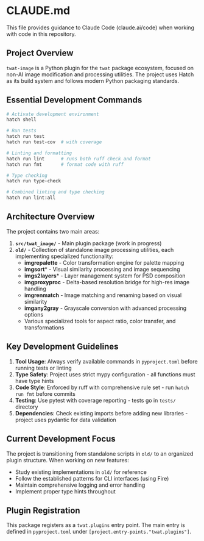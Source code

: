 # CLAUDE.md

This file provides guidance to Claude Code (claude.ai/code) when working with code in this repository.

## Project Overview

`twat-image` is a Python plugin for the `twat` package ecosystem, focused on non-AI image modification and processing utilities. The project uses Hatch as its build system and follows modern Python packaging standards.

## Essential Development Commands

```bash
# Activate development environment
hatch shell

# Run tests
hatch run test
hatch run test-cov  # with coverage

# Linting and formatting
hatch run lint      # runs both ruff check and format
hatch run fmt       # format code with ruff

# Type checking
hatch run type-check

# Combined linting and type checking
hatch run lint:all
```

## Architecture Overview

The project contains two main areas:

1. **`src/twat_image/`** - Main plugin package (work in progress)
2. **`old/`** - Collection of standalone image processing utilities, each implementing specialized functionality:
   - **imgrepalette** - Color transformation engine for palette mapping
   - **imgsort*** - Visual similarity processing and image sequencing
   - **imgs2layers*** - Layer management system for PSD composition
   - **imgproxyproc** - Delta-based resolution bridge for high-res image handling
   - **imgrenmatch** - Image matching and renaming based on visual similarity
   - **imgany2gray** - Grayscale conversion with advanced processing options
   - Various specialized tools for aspect ratio, color transfer, and transformations

## Key Development Guidelines

1. **Tool Usage**: Always verify available commands in `pyproject.toml` before running tests or linting
2. **Type Safety**: Project uses strict mypy configuration - all functions must have type hints
3. **Code Style**: Enforced by ruff with comprehensive rule set - run `hatch run fmt` before commits
4. **Testing**: Use pytest with coverage reporting - tests go in `tests/` directory
5. **Dependencies**: Check existing imports before adding new libraries - project uses pydantic for data validation

## Current Development Focus

The project is transitioning from standalone scripts in `old/` to an organized plugin structure. When working on new features:
- Study existing implementations in `old/` for reference
- Follow the established patterns for CLI interfaces (using Fire)
- Maintain comprehensive logging and error handling
- Implement proper type hints throughout

## Plugin Registration

This package registers as a `twat.plugins` entry point. The main entry is defined in `pyproject.toml` under `[project.entry-points."twat.plugins"]`.